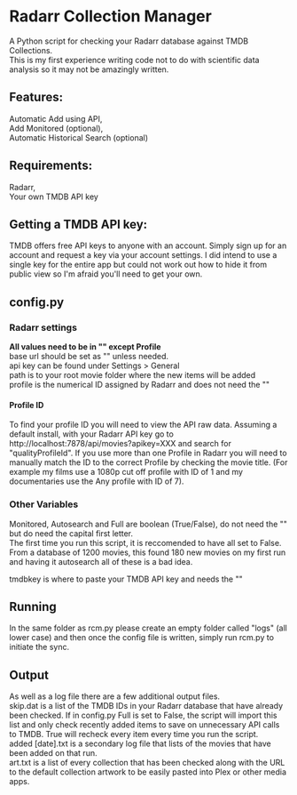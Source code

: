 # Radarr Collection Manager

A Python script for checking your Radarr database against TMDB Collections. <br>
This is my first experience writing code not to do with scientific data analysis so it may not be amazingly written.

## Features: <br>
Automatic Add using API, <br>
Add Monitored (optional), <br>
Automatic Historical Search (optional) <br>
  
## Requirements:
Radarr, <br>
Your own TMDB API key <br>
  
## Getting a TMDB API key:<br>
TMDB offers free API keys to anyone with an account. Simply sign up for an account and request a key via your account settings. I did intend to use a single key for the entire app but could not work out how to hide it from public view so I'm afraid you'll need to get your own.
  
## config.py <br>
### Radarr settings <br>

**All values need to be in "" except Profile** <br>
base url should be set as "" unless needed. <br>
api key can be found under Settings > General <br>
path is to your root movie folder where the new items will be added <br>
profile is the numerical ID assigned by Radarr and does not need the "" <br>
    
#### Profile ID
To find your profile ID you will need to view the API raw data. Assuming a default install, with your Radarr API key go to http://localhost:7878/api/movies?apikey=XXX and search for "qualityProfileId". If you use more than one Profile in Radarr you will need to manually match the ID to the correct Profile by checking the movie title. (For example my films use a 1080p cut off profile with ID of 1 and my documentaries use the Any profile with ID of 7).

### Other Variables 
Monitored, Autosearch and Full are boolean (True/False), do not need the "" but do need the capital first letter. <br>
The first time you run this script, it is reccomended to have all set to False. From a database of 1200 movies, this found 180 new movies on my first run and having it autosearch all of these is a bad idea.

tmdbkey is where to paste your TMDB API key and needs the ""

## Running
In the same folder as rcm.py please create an empty folder called "logs" (all lower case) and then once the config file is written, simply run rcm.py to initiate the sync.

## Output
As well as a log file there are a few additional output files. <br>
skip.dat is a list of the TMDB IDs in your Radarr database that have already been checked. If in config.py Full is set to False, the script will import this list and only check recently added items to save on unnecessary API calls to TMDB. True will recheck every item every time you run the script.<br>
added [date].txt is a secondary log file that lists of the movies that have been added on that run. <br>
art.txt is a list of every collection that has been checked along with the URL to the default collection artwork to be easily pasted into Plex or other media apps.
